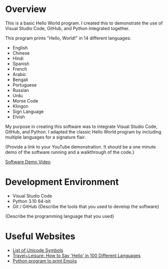 # Overview

This is a basic Hello World program. I created this to demonstrate the use of Visual Studio Code, GitHub, and Python integrated together.

This program prints "Hello, World!" in 14 different languages:
* English
* Chinese
* Hindi
* Spanish
* French
* Arabic
* Bengali
* Portuguese
* Russian
* Urdu
* Morse Code
* Klingon
* Sign Language
* Elvish

My purpose in creating this software was to integrate Visual Studio Code, GitHub, and Python. I adapted the classic Hello World program by including multiple languages for a signature flair. 

{Provide a link to your YouTube demonstration.  It should be a one minute demo of the software running and a walkthrough of the code.}

[Software Demo Video](http://youtube.link.goes.here)

# Development Environment

* Visual Studio Code
* Python 3.10 64-bit
* Git / GitHub
{Describe the tools that you used to develop the software}

{Describe the programming language that you used}

# Useful Websites

* [List of Unicode Symbols](https://symbl.cc/en/unicode-table/)
* [Travel+Leisure: How to Say 'Hello' in 100 Different Languages](https://www.travelandleisure.com/how-to-say-hello-in-different-languages-7503606)
* [Python program to print Emojis](https://www.geeksforgeeks.org/python-program-to-print-emojis/)